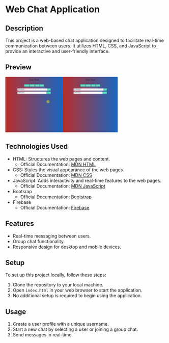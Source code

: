 # Web Chat Application

## Description

This project is a web-based chat application designed to facilitate real-time communication between users. It utilizes HTML, CSS, and JavaScript to provide an interactive and user-friendly interface.

## Preview

<img src="Preview.gif" width="70%">

## Technologies Used

- HTML: Structures the web pages and content.
  - Official Documentation: [MDN HTML](https://developer.mozilla.org/en-US/docs/Web/HTML)
- CSS: Styles the visual appearance of the web pages.
  - Official Documentation: [MDN CSS](https://developer.mozilla.org/en-US/docs/Web/CSS)
- JavaScript: Adds interactivity and real-time features to the web pages.
  - Official Documentation: [MDN JavaScript](https://developer.mozilla.org/en-US/docs/Web/JavaScript)
- Bootsrap
  - Official Documentation: [Bootstrap](https://getbootstrap.com/)
- Firebase
  - Official Documentation: [Firebase](https://firebase.google.com/)

## Features

- Real-time messaging between users.
- Group chat functionality.
- Responsive design for desktop and mobile devices.

## Setup

To set up this project locally, follow these steps:

1. Clone the repository to your local machine.
2. Open `index.html` in your web browser to start the application.
3. No additional setup is required to begin using the application.

## Usage

1. Create a user profile with a unique username.
2. Start a new chat by selecting a user or joining a group chat.
3. Send messages in real-time.
